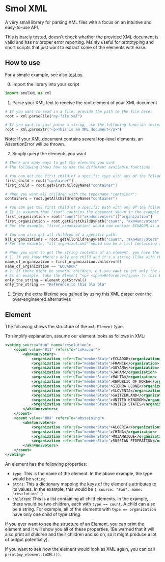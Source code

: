 # Smol XML

A very small library for parsing XML files with a focus on an intuitive and easy-to-use API.

This is barely tested, doesn't check whether the provided XML document is valid and has no proper error reporting. Mainly useful for prototyping and short scripts that just want to extract some of the elements with ease.

## How to use

For a simple example, see also [test.py](./test.py).

0. Import the library into your script

```py
import smolXML as xml
```

1. Parse your XML text to receive the root element of your XML document

```py
# If you want to read in a file, provide the path to the file here:
root = xml.parseFile("my-file.xml")

# If you want to just parse a string, use the following function instead
root = xml.parseStr("<p>This is an XML document</p>")
```

Note: If your XML document contains several top-level elements, an AssertionError will be thrown.

2. Simply query the elements you want

```py
# There are many ways to get the elements you want
# The following shows how to use the different available functions

# You can get the first child of a specific type with any of the following ways
first_child = root["container"]
first_child = root.getFirstChildByName("container")

# When you want all children with the type/name "container":
containers = root.getAllChildrenByName("container")

# You can get the first child of a specific path with any of the following ways
# It is assumed that "root" contains the document shown in the example below here
first_organization = root["count"]["akn4un:voters"]["organization"]
first_organization = root.getFirstChildByPath("count", "akn4un:voters", "organization")
# Per the example, "first_organization" would now contain ECUADOR as a child

# You can also get all children of a specific path:
all_organizations = root.getAllChildrenByPath("count", "akn4un:voters", "organization")
# Per the example, "all_organizations" would now be a list containing all of the "organization" elements shown below

# When you want to get the string contents of an element, you have the following options:
# 1. If you know there's only one child and it's a string (like with the "organization" example)
name_of_organization = first_organization.children[0]
name_of_organization == "ECUADOR"
# 2. If there might be several children, but you want to get only the text contained within there
# As an example, take the Element "<p> <span>Reference</span> to this bla bla</p>"
only_the_string = element.getStrVal()
only_the_string == "Reference to this bla bla"
```

1. Enjoy the extra lifetime you gained by using this XML parser over the over-engineered alternatives

## Element

The following shows the structure of the `xml.Element` type.

To simplify explanation, assume our element looks as follows in XML:

```xml
<voting source="#un" name="resolution">
	<count value="011" refersTo="inFavour">
		<akn4un:voters>
			<organization refersTo="memberState">ECUADOR</organization>
			<organization refersTo="memberState">FRANCE</organization>
			<organization refersTo="memberState">GUYANA</organization>
			<organization refersTo="memberState">JAPAN</organization>
			<organization refersTo="memberState">MALTA</organization>
			<organization refersTo="memberState">REPUBLIC OF KOREA</organization>
			<organization refersTo="memberState">SIERRA LEONE</organization>
			<organization refersTo="memberState">SLOVENIA</organization>
			<organization refersTo="memberState">SWITZERLAND</organization>
			<organization refersTo="memberState">UNITED KINGDOM</organization>
			<organization refersTo="memberState">UNITED STATES</organization>
		</akn4un:voters>
	</count>
	<count value="004" refersTo="abstaining">
		<akn4un:voters>
			<organization refersTo="memberState">ALGERIA</organization>
			<organization refersTo="memberState">CHINA</organization>
			<organization refersTo="memberState">MOZAMBIQUE</organization>
			<organization refersTo="memberState">RUSSIAN FEDERATION</organization>
		</akn4un:voters>
	</count>
</voting>
```

An element has the following properties:

- `type`: This is the name of the element. In the above example, the type would be `voting`
- `attrs`: This a dictionary mapping the keys of the element's attributes to its values. In the example, this would be `{ source: "#un", name: "resolution" }`
- `children`: This is a list containing all child elements. In the example, there would be two children, each with `type == count`. A child can also be a string. For example, all of the elements with `type == organization` have only one child of type string.

If you ever want to see the structure of an Element, you can print the element and it will show you all of these properties. (Be warned that it will also print all children and their children and so on, so it might produce a lot of output potentially).

If you want to see how the element would look as XML again, you can call `print(my_element.toXML())`.
